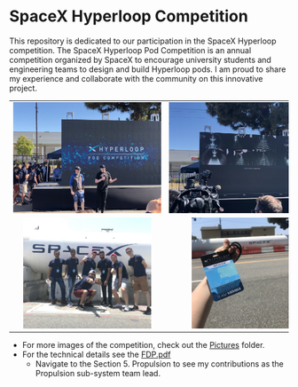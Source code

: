 # SpaceX Hyperloop Competition

This repository is dedicated to our participation in the SpaceX Hyperloop competition. The SpaceX Hyperloop Pod Competition is an annual competition organized by SpaceX to encourage university students and engineering teams to design and build Hyperloop pods. I am proud to share my experience and collaborate with the community on this innovative project.

| | | |
| - | - | - |
| <div align="center"><img src="Pictures/ElonMusk.jpg" alt="Hyperloop" style="max-width: 300px; max-height: 200px;"/></div> | <div align="center"><img src="Pictures/RaceDay.jpg" alt="Hyperloop" style="max-width: 300px; max-height: 200px;"/></div> | <div align="center"><img src="Pictures/Pod.jpg" alt="Hyperloop" style="max-width: 300px; max-height: 200px;"/></div> |
| <div align="center"><img src="Pictures/TubeTeamPic.jpg" alt="Hyperloop" style="max-width: 300px; max-height: 200px;"/></div> | <div align="center"><img src="Pictures/TubeBadge.jpg" alt="Pod" style="max-width: 300px; max-height: 200px;"/></div> | <div align="center"><img src="Pictures/RocketHQ.jpg" alt="Pod" style="max-width: 300px; max-height: 200px;"/></div> |

* For more images of the competition, check out the [Pictures](Pictures) folder.
* For the technical details see the [FDP.pdf](FDP.pdf)
  * Navigate to the Section 5. Propulsion to see my contributions as the Propulsion sub-system team lead.

